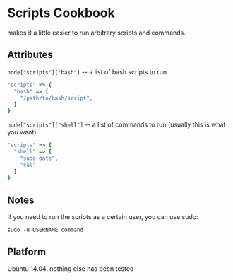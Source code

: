 # Scripts Cookbook

makes it a little easier to run arbitrary scripts and commands.


## Attributes

`node["scripts"]["bash"]` -- a list of bash scripts to run

```ruby
"scripts" => {
  "bash" => [
    "/path/to/bash/script",
  ]
}
```

`node["scripts"]["shell"]` -- a list of commands to run (usually this is what you want)

```ruby
"scripts" => {
  "shell" => [
    "sudo date",
    "cal"
  ]
}
```

## Notes

If you need to run the scripts as a certain user, you can use sudo:

    sudo -u USERNAME command


## Platform

Ubuntu 14.04, nothing else has been tested

